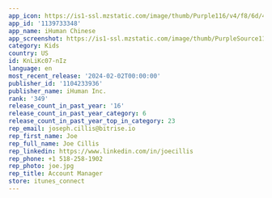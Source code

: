```yaml
---
app_icon: https://is1-ssl.mzstatic.com/image/thumb/Purple116/v4/f8/6d/44/f86d44d6-d267-1062-dd87-9cd72f3a4400/AppIcon-1x_U007emarketing-0-7-0-0-85-220.png/1024x1024bb.png
app_id: '1139733348'
app_name: iHuman Chinese
app_screenshot: https://is1-ssl.mzstatic.com/image/thumb/PurpleSource112/v4/74/64/c4/7464c414-91f8-7649-4b89-32de331fc844/a70d01bb-1b78-45c2-b08a-026b87f6ad62_1_U3001_U7cbe_U5fc3_U9009_U5b57__U5feb_U4e50_U542f_U8499.jpg/1284x2778bb.png
category: Kids
country: US
id: KnLiKc07-nIz
language: en
most_recent_release: '2024-02-02T00:00:00'
publisher_id: '1104233936'
publisher_name: iHuman Inc.
rank: '349'
release_count_in_past_year: '16'
release_count_in_past_year_category: 6
release_count_in_past_year_top_in_category: 23
rep_email: joseph.cillis@bitrise.io
rep_first_name: Joe
rep_full_name: Joe Cillis
rep_linkedin: https://www.linkedin.com/in/joecillis
rep_phone: +1 518-258-1902
rep_photo: joe.jpg
rep_title: Account Manager
store: itunes_connect
---
```

